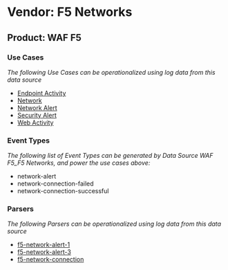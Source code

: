 Vendor: F5 Networks
===================
Product: WAF F5
---------------

### Use Cases

_The following Use Cases can be operationalized using log data from this data source_

* [Endpoint Activity](../UseCases/usecase_endpoint_activity.md)
* [Network](../UseCases/usecase_network.md)
* [Network Alert](../UseCases/usecase_network_alert.md)
* [Security Alert](../UseCases/usecase_security_alert.md)
* [Web Activity](../UseCases/usecase_web_activity.md)


### Event Types

_The following list of Event Types can be generated by Data Source WAF F5_F5 Networks, and power the use cases above:_

- network-alert
- network-connection-failed
- network-connection-successful


### Parsers

_The following Parsers can be operationalized using log data from this data source_

* [f5-network-alert-1](../Parsers/parserContent_f5-network-alert-1.md)
* [f5-network-alert-3](../Parsers/parserContent_f5-network-alert-3.md)
* [f5-network-connection](../Parsers/parserContent_f5-network-connection.md)

